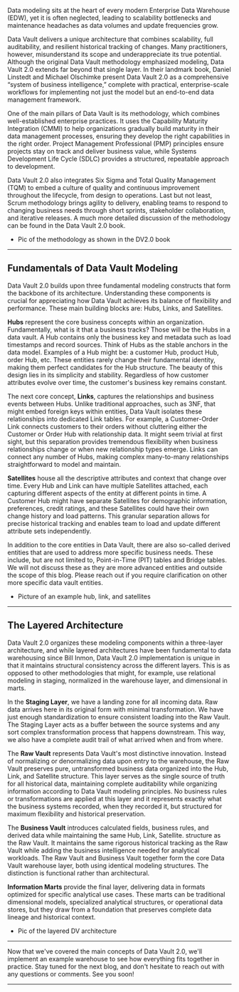 Data modeling sits at the heart of every modern Enterprise Data Warehouse (EDW), yet it is often neglected, leading to scalability bottlenecks and maintenance headaches as data volumes and update frequencies grow.

Data Vault delivers a unique architecture that combines scalability, full auditability, and resilient historical tracking of changes. Many practitioners, however, misunderstand its scope and underappreciate its true potential. Although the original Data Vault methodology emphasized modeling, Data Vault 2.0 extends far beyond that single layer. In their landmark book, Daniel Linstedt and Michael Olschimke present Data Vault 2.0 as a comprehensive “system of business intelligence,” complete with practical, enterprise-scale workflows for implementing not just the model but an end-to-end data management framework.

One of the main pillars of Data Vault is its methodology, which combines well-established enterprise practices. It uses the Capability Maturity Integration (CMMI) to help organizations gradually build maturity in their data management processes, ensuring they develop the right capabilities in the right order. Project Management Professional (PMP) principles ensure projects stay on track and deliver business value, while Systems Development Life Cycle (SDLC) provides a structured, repeatable approach to development.

Data Vault 2.0 also integrates Six Sigma and Total Quality Management (TQM) to embed a culture of quality and continuous improvement throughout the lifecycle, from design to operations. Last but not least, Scrum methodology brings agility to delivery, enabling teams to respond to changing business needs through short sprints, stakeholder collaboration, and iterative releases. A much more detailed discussion of the methodology can be found in the Data Vault 2.0 book.

- Pic of the methodology as shown in the DV2.0 book

---

## Fundamentals of Data Vault Modeling

Data Vault 2.0 builds upon three fundamental modeling constructs that form the backbone of its architecture. Understanding these components is crucial for appreciating how Data Vault achieves its balance of flexibility and performance. These main building blocks are: Hubs, Links, and Satellites.

**Hubs** represent the core business concepts within an organization. Fundamentally, what is it that a business tracks? Those will be the Hubs in a data vault. A Hub contains only the business key and metadata such as load timestamps and record sources. Think of Hubs as the stable anchors in the data model. Examples of a Hub might be: a customer Hub, product Hub, order Hub, etc. These entities rarely change their fundamental identity, making them perfect candidates for the Hub structure. The beauty of this design lies in its simplicity and stability. Regardless of how customer attributes evolve over time, the customer's business key remains constant.

The next core concept, **Links**, captures the relationships and business events between Hubs. Unlike traditional approaches, such as 3NF, that might embed foreign keys within entities, Data Vault isolates these relationships into dedicated Link tables. For example, a Customer-Order Link connects customers to their orders without cluttering either the Customer or Order Hub with relationship data. It might seem trivial at first sight, but this separation provides tremendous flexibility when business relationships change or when new relationship types emerge. Links can connect any number of Hubs, making complex many-to-many relationships straightforward to model and maintain.

**Satellites** house all the descriptive attributes and context that change over time. Every Hub and Link can have multiple Satellites attached, each capturing different aspects of the entity at different points in time. A Customer Hub might have separate Satellites for demographic information, preferences, credit ratings, and these Satellites could have their own change history and load patterns. This granular separation allows for precise historical tracking and enables team to load and update different attribute sets independently.

In addition to the core entities in Data Vault, there are also so-called derived entities that are used to address more specific business needs. These include, but are not limited to, Point-in-Time (PIT) tables and Bridge tables. We will not discuss these as they are more advanced entities and outside the scope of this blog. Please reach out if you require clarification on other more specific data vault entities.

- Picture of an example hub, link, and satellites

---

## The Layered Architecture

Data Vault 2.0 organizes these modeling components within a three-layer architecture, and while layered architectures have been fundamental to data warehousing since Bill Inmon, Data Vault 2.0 implementation is unique in that it maintains structural consistency across the different layers. This is as opposed to other methodologies that might, for example, use relational modeling in staging, normalized in the warehouse layer, and dimensional in marts.

In the **Staging Layer**, we have a landing zone for all incoming data. Raw data arrives here in its original form with minimal transformation. We have just enough standardization to ensure consistent loading into the Raw Vault. The Staging Layer acts as a buffer between the source systems and any sort complex transformation process that happens downstream. This way, we also have a complete audit trail of what arrived when and from where.

The **Raw Vault** represents Data Vault's most distinctive innovation. Instead of normalizing or denormalizing data upon entry to the warehouse, the Raw Vault preserves pure, untransformed business data organized into the Hub, Link, and Satellite structure. This layer serves as the single source of truth for all historical data, maintaining complete auditability while organizing information according to Data Vault modeling principles. No business rules or transformations are applied at this layer and it represents exactly what the business systems recorded, when they recorded it, but structured for maximum flexibility and historical preservation.

The **Business Vault** introduces calculated fields, business rules, and derived data while maintaining the same Hub, Link, Satellite. structure as the Raw Vault. It maintains the same rigorous historical tracking as the Raw Vault while adding the business intelligence needed for analytical workloads. The Raw Vault and Business Vault together form the core Data Vault warehouse layer, both using identical modeling structures. The distinction is functional rather than architectural.

**Information Marts** provide the final layer, delivering data in formats optimized for specific analytical use cases. These marts can be traditional dimensional models, specialized analytical structures, or operational data stores, but they draw from a foundation that preserves complete data lineage and historical context.

- Pic of the layered DV architecture

---

Now that we've covered the main concepts of Data Vault 2.0, we'll implement an example warehouse to see how everything fits together in practice. Stay tuned for the next blog, and don't hesitate to reach out with any questions or comments. See you soon!

---

